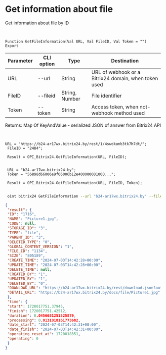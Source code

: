 ﻿---
sidebar_position: 20
---

# Get information about file
 Get information about file by ID


<br/>


`Function GetFileInformation(Val URL, Val FileID, Val Token = "") Export`

 | Parameter | CLI option | Type | Destination |
 |-|-|-|-|
 | URL | --url | String | URL of webhook or a Bitrix24 domain, when token used |
 | FileID | --fileid | String, Number | File identifier |
 | Token | --token | String | Access token, when not-webhook method used |

 
 Returns: Map Of KeyAndValue - serialized JSON of answer from Bitrix24 API

<br/>




```bsl title="Code example"
URL = "https://b24-ar17wx.bitrix24.by/rest/1/4swokunb3tk7h7dt/";
 FileID = "2484";
 
 Result = OPI_Bitrix24.GetFileInformation(URL, FileID);
 
 
 URL = "b24-ar17wx.bitrix24.by";
 Token = "56898d66006e9f06006b12e400000001000...";
 
 Result = OPI_Bitrix24.GetFileInformation(URL, FileID, Token);
```
	


```sh title="CLI command example"
 
 oint bitrix24 GetFileInformation --url "b24-ar17wx.bitrix24.by" --fileid "2484" --token "56898d66006e9f06006b12e400000001000..."

```

```json title="Result"
{
 "result": {
 "ID": "1716",
 "NAME": "Picture1.jpg",
 "CODE": null,
 "STORAGE_ID": "3",
 "TYPE": "file",
 "PARENT_ID": "3",
 "DELETED_TYPE": "0",
 "GLOBAL_CONTENT_VERSION": "1",
 "FILE_ID": "1134",
 "SIZE": "805189",
 "CREATE_TIME": "2024-07-03T14:42:28+00:00",
 "UPDATE_TIME": "2024-07-03T14:42:28+00:00",
 "DELETE_TIME": null,
 "CREATED_BY": "1",
 "UPDATED_BY": "1",
 "DELETED_BY": "0",
 "DOWNLOAD_URL": "https://b24-ar17wx.bitrix24.by/rest/download.json?auth=fe708566006e9f06006b12e4000000010000076fcba303ea853529aed2cefade1444b3&token=disk%7CaWQ9MTcxNiZfPXJDbEFhcE51RG5ZZ0hwUVhJbXhybGRpUzhjbG82SHFO%7CImRvd25sb2FkfGRpc2t8YVdROU1UY3hOaVpmUFhKRGJFRmhjRTUxUkc1WlowaHdVVmhKYlhoeWJHUnBVemhqYkc4MlNIRk98ZmU3MDg1NjYwMDZlOWYwNjAwNmIxMmU0MDAwMDAwMDEwMDAwMDc2ZmNiYTMwM2VhODUzNTI5YWVkMmNlZmFkZTE0NDRiMyI%3D.h344gCFe%2FeGei7hNDt%2FfG%2FqauSX2zpt%2BnX3KnR66llA%3D",
 "DETAIL_URL": "https://b24-ar17wx.bitrix24.by/docs/file/Picture1.jpg"
 },
 "time": {
 "start": 1720017751.37945,
 "finish": 1720017751.42512,
 "duration": 0.0456681251525879,
 "processing": 0.0131018161773682,
 "date_start": "2024-07-03T14:42:31+00:00",
 "date_finish": "2024-07-03T14:42:31+00:00",
 "operating_reset_at": 1720018351,
 "operating": 0
 }
}
```
